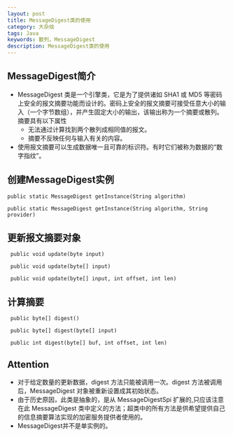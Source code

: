 ```yaml
---
layout: post
title: MessageDigest类的使用
category: 大杂烩
tags: Java
keywords: 散列，MessageDigest
description: MessageDigest类的使用
---
```




## MessageDigest简介
 * MessageDigest 类是一个引擎类，它是为了提供诸如 SHA1 或 MD5 等密码上安全的报文摘要功能而设计的。密码上安全的报文摘要可接受任意大小的输入（一个字节数组），并产生固定大小的输出，该输出称为一个摘要或散列。摘要具有以下属性
   + 无法通过计算找到两个散列成相同值的报文。
   + 摘要不反映任何与输入有关的内容。
 * 使用报文摘要可以生成数据唯一且可靠的标识符。有时它们被称为数据的“数字指纹”。

## 创建MessageDigest实例

 ```
 public static MessageDigest getInstance(String algorithm)
 ```
 
 ```
 public static MessageDigest getInstance(String algorithm, String provider)
 ```
 
## 更新报文摘要对象

 ```
  public void update(byte input)
 ```
 
 ``` 
  public void update(byte[] input)     
 ```
 
 ``` 
  public void update(byte[] input, int offset, int len)
 ```
 
## 计算摘要

 ```
  public byte[] digest()
 ```
 
 ``` 
  public byte[] digest(byte[] input)
 ```
 
 ```  
  public int digest(byte[] buf, int offset, int len)
 ```
 
## Attention
  
  * 对于给定数量的更新数据，digest 方法只能被调用一次。digest 方法被调用后，MessageDigest  对象被重新设置成其初始状态。
  * 由于历史原因，此类是抽象的，是从 MessageDigestSpi 扩展的,只应该注意在此 MessageDigest 类中定义的方法；超类中的所有方法是供希望提供自己的信息摘要算法实现的加密服务提供者使用的。 
  * MessageDigest并不是单实例的。
